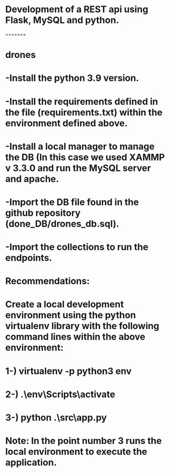 # Development of a REST api using Flask, MySQL and python.
=======
# drones
# -Install the python 3.9 version.
# -Install the requirements defined in the file (requirements.txt) within the environment defined above.
# -Install a local manager to manage the DB (In this case we used XAMMP v 3.3.0 and run the MySQL server and apache.
# -Import the DB file found in the github repository (done_DB/drones_db.sql). 
# -Import the collections to run the endpoints.

# Recommendations:
# Create a local development environment using the python virtualenv library with the following command lines within the above environment:
#     1-) virtualenv -p python3 env 
#    2-) .\env\Scripts\activate
#     3-) python .\src\app.py 

# Note: In the point number 3 runs the local environment to execute the application.
